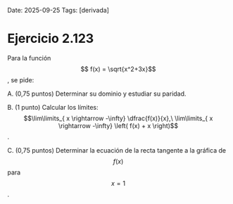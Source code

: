 Date: 2025-09-25
Tags: [derivada]

# Ejercicio 2.123

 
Para la función  $$ f(x) =  \sqrt{x^2+3x}$$  , se pide:

A.   (0,75 puntos) Determinar su dominio y estudiar su paridad.

B.   (1 punto) Calcular los límites:  $$\lim\limits_{ x \rightarrow  -\infty}  \dfrac{f(x)}{x},\ \lim\limits_{ x \rightarrow  -\infty}  \left(  f(x) + x  \right)$$  .

C.   (0,75 puntos) Determinar la ecuación de la recta tangente a la gráfica de  $$ f(x)$$   para  $$ x = 1$$  .

